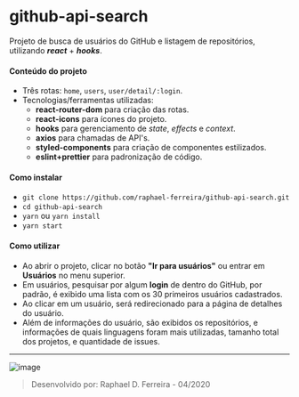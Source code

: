 
# github-api-search
Projeto de busca de usuários do GitHub e listagem de repositórios, utilizando ***react*** + ***hooks***.

#### Conteúdo do projeto
- Três rotas: `home`, `users`, `user/detail/:login`.
- Tecnologias/ferramentas utilizadas: 
	- **react-router-dom** para criação das rotas.
	- **react-icons** para ícones do projeto.
	- **hooks** para gerenciamento de *state*, *effects* e *context*.
	- **axios** para chamadas de API's.
	- **styled-components** para criação de componentes estilizados.
	- **eslint+prettier** para padronização de código.

#### Como instalar
- `git clone https://github.com/raphael-ferreira/github-api-search.git`
- `cd github-api-search`
- `yarn` ou `yarn install` 
- `yarn start`

#### Como utilizar
- Ao abrir o projeto, clicar no botão **"Ir para usuários"** ou entrar em **Usuários** no menu superior.
- Em usuários, pesquisar por algum **login** de dentro do GitHub, por padrão, é exibido uma lista com os 30 primeiros usuários cadastrados.
- Ao clicar em um usuário, será redirecionado para a página de detalhes do usuário.
- Além de informações do usuário, são exibidos os repositórios, e informações de quais linguagens foram mais utilizadas, tamanho total dos projetos, e quantidade de issues.
---

![image](https://user-images.githubusercontent.com/53406041/80162260-3d24a380-85a9-11ea-8235-62fca680f3c2.png)


> Desenvolvido por: Raphael D. Ferreira - 04/2020
